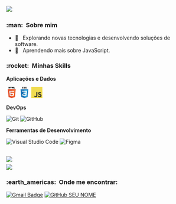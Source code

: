 ![](https://komarev.com/ghpvc/?username=VanessaSwerts&color=006bed)

<h3> :man: &nbsp;Sobre mim </h3>

- 🤔 &nbsp; Explorando novas tecnologias e desenvolvendo soluções de software.
- 🌱 &nbsp; Aprendendo mais sobre JavaScript.

<h3> :rocket: &nbsp;Minhas Skills </h3>

**Aplicações e Dados**
  
<code><img height="30" src="https://raw.githubusercontent.com/github/explore/80688e429a7d4ef2fca1e82350fe8e3517d3494d/topics/html/html.png"></code>
<code><img height="30" src="https://raw.githubusercontent.com/github/explore/80688e429a7d4ef2fca1e82350fe8e3517d3494d/topics/css/css.png"></code>
<code><img height="30" src="https://raw.githubusercontent.com/github/explore/80688e429a7d4ef2fca1e82350fe8e3517d3494d/topics/javascript/javascript.png"></code>

**DevOps**

  ![Git](https://img.shields.io/badge/-Git-333333?style=flat&logo=git)
  ![GitHub](https://img.shields.io/badge/-GitHub-333333?style=flat&logo=github)

**Ferramentas de Desenvolvimento**

  ![Visual Studio Code](https://img.shields.io/badge/-Visual%20Studio%20Code-333333?style=flat&logo=visual-studio-code&logoColor=007ACC)
  ![Figma](https://img.shields.io/badge/-Figma-333333?style=flat&logo=figma&logoColor=007ACC)

<br/>

<a href="https://github.com/EduardoSimioni">
  <img height="180em" src="https://github-readme-stats.vercel.app/api?username=EduardoSimioni&theme=dracula&show_icons=true" />
</a> 

<br/>

<a href="https://github.com/EduardoSimioni">
  <img align="center" src="https://github-readme-stats.vercel.app/api/top-langs/?username=eduardosimioni&theme=dracula&hide_langs_below=1" />
</a>

<br/>

<h3> :earth_americas: &nbsp;Onde me encontrar: </h3> 

[![Gmail Badge](https://img.shields.io/badge/-simioni894@gmail.com-006bed?style=flat-square&logo=Gmail&logoColor=white&link=mailto:simioni894@gmail.com)](mailto:simioni894@gmail.com)
[![GitHub SEU NOME]( https://img.shields.io/github/followers/EduardoSimioni?label=follow&style=social)](https://github.com/EduardoSimioni/EduardoSimioni)



